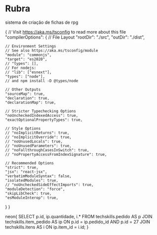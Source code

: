 # Rubra
sistema de criação de fichas de rpg

{
  // Visit https://aka.ms/tsconfig to read more about this file
  "compilerOptions": {
    // File Layout
    "rootDir": "./src",
    "outDir": "./dist",

    // Environment Settings
    // See also https://aka.ms/tsconfig/module
    "module": "commonjs",
    "target": "es2020",
    // "types": [],
    // For nodejs:
    // "lib": ["esnext"],
    "types": ["node"],
    // and npm install -D @types/node

    // Other Outputs
    "sourceMap": true,
    "declaration": true,
    "declarationMap": true,

    // Stricter Typechecking Options
    "noUncheckedIndexedAccess": true,
    "exactOptionalPropertyTypes": true,

    // Style Options
    // "noImplicitReturns": true,
    // "noImplicitOverride": true,
    // "noUnusedLocals": true,
    // "noUnusedParameters": true,
    // "noFallthroughCasesInSwitch": true,
    // "noPropertyAccessFromIndexSignature": true,

    // Recommended Options
    "strict": true,
    "jsx": "react-jsx",
    "verbatimModuleSyntax": false,
    "isolatedModules": true,
    // "noUncheckedSideEffectImports": true,
    "moduleDetection": "force",
    "skipLibCheck": true,
    "esModuleInterop": true,
  }
}


neon{
  SELECT 
  p.id,
  ip.quantidade,
  i.*
FROM techskills.pedido AS p
JOIN techskills.item_pedido AS ip
  ON p.id = ip.pedido_id AND  p.id = 27
JOIN techskills.itens AS i
  ON ip.item_id = i.id;
}